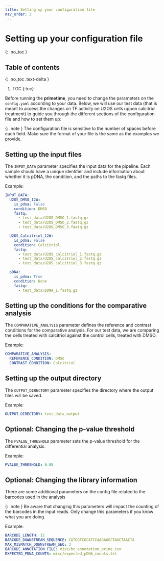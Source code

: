 ```yaml
---
title: Setting up your configuration file
nav_order: 3
---
```


# Setting up your configuration file
{: .no_toc }

## Table of contents
{: .no_toc .text-delta }

1. TOC
{:toc}

Before running the **primetime**, you need to change the parameters on the `config.yaml` according to your data. Below, we will use our test data (that is meant to access the changes on TF activity on U2OS cells uppon calcitriol treatment) to guide you through the different sections of the configuration file and how to set them up:


{: .note } The configuration file is sensitive to the number of spaces before each field. Make sure the format of your file is the same as the examples we provide.

## Setting up the input files

The `INPUT_DATA` parameter specifies the input data for the pipeline. Each sample should have a unique identifier and include information about whether it is pDNA, the condition, and the paths to the fastq files.

Example:
```yaml
INPUT_DATA:
  U2OS_DMSO_12W:
    is_pdna: False
    condition: DMSO
    fastq: 
      - test_data/U2OS_DMSO_1.fastq.gz
      - test_data/U2OS_DMSO_2.fastq.gz
      - test_data/U2OS_DMSO_3.fastq.gz

  U2OS_Calcitriol_12W:
    is_pdna: False
    condition: Calcitriol
    fastq: 
      - test_data/U2OS_calcitriol_1.fastq.gz
      - test_data/U2OS_calcitriol_2.fastq.gz
      - test_data/U2OS_calcitriol_3.fastq.gz

  pDNA:
    is_pdna: True
    condition: None
    fastq: 
      - test_data/pDNA_1.fastq.gz
```

## Setting up the conditions for the comparative analysis

The `COMPARATIVE_ANALYSIS` parameter defines the reference and contrast conditions for the comparative analysis. For our test data, we are comparing the cells treated with calcitriol against the control cells, treated with DMSO.

Example:
```yaml
COMPARATIVE_ANALYSIS:
  REFERENCE_CONDITION: DMSO
  CONTRAST_CONDITION: Calcitriol
```

## Setting up the output directory

The `OUTPUT_DIRECTORY` parameter specifies the directory where the output files will be saved.

Example:
```yaml
OUTPUT_DIRECTORY: test_data_output
```

## Optional: Changing the p-value threshold

The `PVALUE_THRESHOLD` parameter sets the p-value threshold for the differential analysis.

Example:
```yaml
PVALUE_THRESHOLD: 0.05
```

## Optional: Changing the library information

There are some additional parameters on the config file related to the barcodes used in the analysis

{: .note } Be aware that changing this parameters will impact the counting of the barcodes in the input reads. Only change this parameters if you know what you are doing.

Example:
```yaml
BARCODE_LENGTH: 12
BARCODE_DOWNSTREAM_SEQUENCE: CATCGTCGCATCCAAGAGGCTAGCTAACTA 
MAX_MISMATCH_DOWNSTREAM_SEQ: 3
BARCODE_ANNOTATION_FILE: misc/bc_annotation_prime.csv
EXPECTED_PDNA_COUNTS: misc/expected_pDNA_counts.txt
```